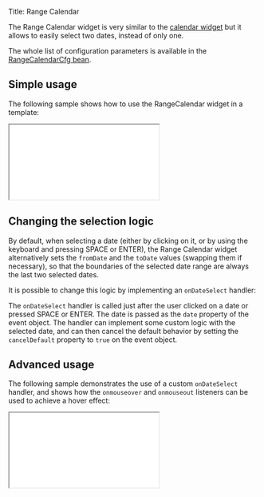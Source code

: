 Title: Range Calendar

The Range Calendar widget is very similar to the [calendar widget](calendar) but it allows to easily select two dates, instead of only one.

<script src='%SNIPPETS_SERVER_URL%/snippets/github.com/ariatemplates/documentation-code/snippets/widgets/rangecalendar/Snippet.tpl?tag=rangecalendar&lang=at&outdent=true'></script>

The whole list of configuration parameters is available in the [RangeCalendarCfg bean](http://ariatemplates.com/api/#aria.widgets.CfgBeans:RangeCalendarCfg).

## Simple usage

The following sample shows how to use the RangeCalendar widget in a template:

<iframe class='samples' src='%SNIPPETS_SERVER_URL%/samples/github.com/ariatemplates/documentation-code/samples/widgets/rangecalendar/basic/' ></iframe>

## Changing the selection logic

By default, when selecting a date (either by clicking on it, or by using the keyboard and pressing SPACE or ENTER),
the Range Calendar widget alternatively sets the `fromDate` and the `toDate` values (swapping them if necessary),
so that the boundaries of the selected date range are always the last two selected dates.

It is possible to change this logic by implementing an `onDateSelect` handler:

<script src='%SNIPPETS_SERVER_URL%/snippets/github.com/ariatemplates/documentation-code/snippets/widgets/rangecalendar/Snippet.tpl?tag=onDateSelect&lang=at&outdent=true'></script>

<script src='%SNIPPETS_SERVER_URL%/snippets/github.com/ariatemplates/documentation-code/snippets/widgets/rangecalendar/SnippetScript.js?tag=onDateSelect&outdent=true'></script>

The `onDateSelect` handler is called just after the user clicked on a date or pressed SPACE or ENTER. The date is passed
as the `date` property of the event object. The handler can implement some custom logic with the selected date, and can
then cancel the default behavior by setting the `cancelDefault` property to `true` on the event object.

## Advanced usage

The following sample demonstrates the use of a custom `onDateSelect` handler, and shows how the `onmouseover` and `onmouseout` listeners can
be used to achieve a hover effect:

<iframe class='samples' src='%SNIPPETS_SERVER_URL%/samples/github.com/ariatemplates/documentation-code/samples/widgets/rangecalendar/hover/' ></iframe>

